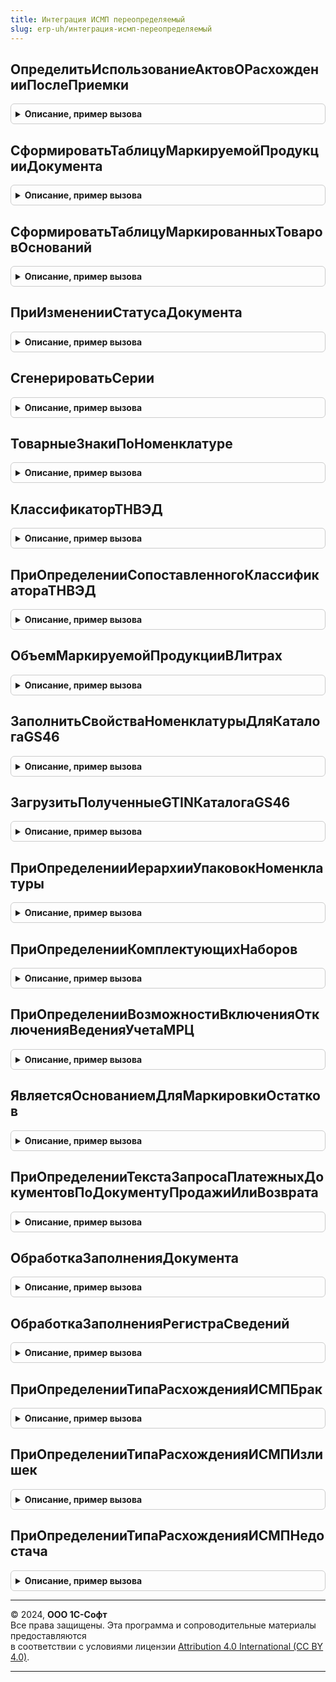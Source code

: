 ```yaml
---
title: Интеграция ИСМП переопределяемый
slug: erp-uh/интеграция-исмп-переопределяемый
---
```



## ОпределитьИспользованиеАктовОРасхожденииПослеПриемки
<details style="margin: 1em 0; padding: 0.5em; border: 1px solid #ccc; border-radius: 6px;">

<summary style="font-weight: bold; cursor: pointer;">Описание, пример вызова</summary>

```bsl

//Определяет использование актов о расхождении после приемки для документа
//
//Параметры:
//  Документ     - ДокументСсылка - документ, для которого необходимо определить возможность использования актов о расхождении.
//  Используется - Булево - в данный параметр необходимо установить признак использования актов, по умолчанию установлен в Ложь.
//
Процедура ОпределитьИспользованиеАктовОРасхожденииПослеПриемки(Документ, Используется) Экспорт
```

Пример вызова
```bsl
ИнтеграцияИСМППереопределяемый.ОпределитьИспользованиеАктовОРасхожденииПослеПриемки(Документ, Используется) 
```
</details>

## СформироватьТаблицуМаркируемойПродукцииДокумента
<details style="margin: 1em 0; padding: 0.5em; border: 1px solid #ccc; border-radius: 6px;">

<summary style="font-weight: bold; cursor: pointer;">Описание, пример вызова</summary>

```bsl

//Заполняет в переданную таблицу данные из ТЧ документа.
//
//Параметры:
//   Документ - ДокументСсылка - Документ из ТЧ которого будет происходить заполнение.
//   ТаблицаПродукции - ТаблицаЗначений - Таблица для заполнения данными из документа.
//   ВидМаркируемойПродукции - ПеречислениеСсылка.ВидыПродукцииИС, Массив из ПеречислениеСсылка.ВидыПродукцииИС -
//     вид(ы) маркируемой продукции, которым(и) необходимо заполнить таблицу.
//
Процедура СформироватьТаблицуМаркируемойПродукцииДокумента(Документ, ТаблицаПродукции, ВидМаркируемойПродукции) Экспорт
```

Пример вызова
```bsl
ИнтеграцияИСМППереопределяемый.СформироватьТаблицуМаркируемойПродукцииДокумента(Документ, ТаблицаПродукции, ВидМаркируемойПродукции) 
```
</details>

## СформироватьТаблицуМаркированныхТоваровОснований
<details style="margin: 1em 0; padding: 0.5em; border: 1px solid #ccc; border-radius: 6px;">

<summary style="font-weight: bold; cursor: pointer;">Описание, пример вызова</summary>

```bsl

//Заполняет таблицу маркированный товаров по выбранным документам.
//
//Параметры:
//   Запрос - Запрос - запрос, в котором требуется сформировать временную таблицу.
//   ИсточникОснований - Строка - Имя временной таблицы с колонкой "ДокументОснование".
//   СтандартнаяОбработка - Булево - Необходимость обработки события "по-умолчанию" (установить Ложь при переопределении).
//
Процедура СформироватьТаблицуМаркированныхТоваровОснований(Запрос, ИсточникОснований, СтандартнаяОбработка) Экспорт
```

Пример вызова
```bsl
ИнтеграцияИСМППереопределяемый.СформироватьТаблицуМаркированныхТоваровОснований(Запрос, ИсточникОснований, СтандартнаяОбработка) 
```
</details>

## ПриИзмененииСтатусаДокумента
<details style="margin: 1em 0; padding: 0.5em; border: 1px solid #ccc; border-radius: 6px;">

<summary style="font-weight: bold; cursor: pointer;">Описание, пример вызова</summary>

```bsl

//Дополнительные действия прикладной конфигурации при изменении статуса документа ИСМП.
//
//Параметры:
//   ДокументСсылка   - ДокументСсылка     - ссылка на документ с изменением статуса.
//   ПредыдущийСтатус - ПеречислениеСсылка - предыдущий статус обработки.
//   НовыйСтатус      - ПеречислениеСсылка - новый статус обработки.
//   ПараметрыОбновленияСтатуса - Структура, Неопределено - (См. ИнтеграцияИСМПСлужебныйКлиентСервер.ПараметрыОбновленияСтатуса).
//
Процедура ПриИзмененииСтатусаДокумента(ДокументСсылка, ПредыдущийСтатус, НовыйСтатус, ПараметрыОбновленияСтатуса = Неопределено) Экспорт
```

Пример вызова
```bsl
ИнтеграцияИСМППереопределяемый.ПриИзмененииСтатусаДокумента(ДокументСсылка, ПредыдущийСтатус, НовыйСтатус, ПараметрыОбновленияСтатуса);
```
</details>

## СгенерироватьСерии
<details style="margin: 1em 0; padding: 0.5em; border: 1px solid #ccc; border-radius: 6px;">

<summary style="font-weight: bold; cursor: pointer;">Описание, пример вызова</summary>

```bsl

//Предназачена для реализации механизма генерации серий номенклатуры по переданным данным
//  (См. ИнтеграцияИСМП.СгенерироватьСерии)
//
Процедура СгенерироватьСерии(ДанныеДляГенерации, ВидМаркируемойПродукции) Экспорт
```

Пример вызова
```bsl
ИнтеграцияИСМППереопределяемый.СгенерироватьСерии(ДанныеДляГенерации, ВидМаркируемойПродукции) 
```
</details>

## ТоварныеЗнакиПоНоменклатуре
<details style="margin: 1em 0; padding: 0.5em; border: 1px solid #ccc; border-radius: 6px;">

<summary style="font-weight: bold; cursor: pointer;">Описание, пример вызова</summary>

```bsl

// Определяет заполнение Товарного знака по номенклатуре.
//
// Параметры:
// 	Номенклатура - Массив из ОпределяемыйТип.Номенклатура - Исходные данные для заполнения.
// 	ТоварныеЗнакиПоНоменклатуре - Соответствие:
// 	 * Ключ     - ОпределяемыйТип.Номенклатура - Значение номенклатуры из исходных данных.
// 	 * Значение - Строка, произвольный         - Товарный знак по номенклатуре (значение будет конвертировано в строку).
Процедура ТоварныеЗнакиПоНоменклатуре(Номенклатура, ТоварныеЗнакиПоНоменклатуре) Экспорт
```

Пример вызова
```bsl
ИнтеграцияИСМППереопределяемый.ТоварныеЗнакиПоНоменклатуре(Номенклатура, ТоварныеЗнакиПоНоменклатуре) 
```
</details>

## КлассификаторТНВЭД
<details style="margin: 1em 0; padding: 0.5em; border: 1px solid #ccc; border-radius: 6px;">

<summary style="font-weight: bold; cursor: pointer;">Описание, пример вызова</summary>

```bsl

//Получение ссылки ТН ВЭД по коду.
//
//Параметры:
//  КодТНВЭД - Строка - Код по классификатору товарной номенклатуры внешнеэкономической деятельности.
//  ТНВЭД - Произвольный - искомый элемент.
//
Процедура КлассификаторТНВЭД(КодТНВЭД, ТНВЭД) Экспорт
```

Пример вызова
```bsl
ИнтеграцияИСМППереопределяемый.КлассификаторТНВЭД(КодТНВЭД, ТНВЭД) 
```
</details>

## ПриОпределенииСопоставленногоКлассификатораТНВЭД
<details style="margin: 1em 0; padding: 0.5em; border: 1px solid #ccc; border-radius: 6px;">

<summary style="font-weight: bold; cursor: pointer;">Описание, пример вызова</summary>

```bsl

// Предназначена для поиска по коду элемента в Классификаторе ТН ВЭД.
// Если элемент не найден, то, при использовании классификатора, создать элемент справочника в соответствии с классификатором ТН ВЭД ЕАЭС.
//
// Параметры:
//  КодТНВЭД - Строка - Строка с кодом классификатора ТН ВЭД.
//  ДанныеЭлемента - Структура - Переопределяемый параметр, содержащий структуру со свойствами:
//   * ЭлементСправочника - Произвольный - Ссылка на элемент классификатора.
//   * НаименованиеПолное - Строка - наименование найденного элемента классификатора.
//  Наименование - Строка - Наименование элемента классификатора ТН ВЭД по данным ГИС МТ.
Процедура ПриОпределенииСопоставленногоКлассификатораТНВЭД(КодТНВЭД, ДанныеЭлемента, Наименование = "") Экспорт
```

Пример вызова
```bsl
ИнтеграцияИСМППереопределяемый.ПриОпределенииСопоставленногоКлассификатораТНВЭД(КодТНВЭД, ДанныеЭлемента, Наименование);
```
</details>

## ОбъемМаркируемойПродукцииВЛитрах
<details style="margin: 1em 0; padding: 0.5em; border: 1px solid #ccc; border-radius: 6px;">

<summary style="font-weight: bold; cursor: pointer;">Описание, пример вызова</summary>

```bsl

// Предназначена для получения объема маркируемой продукции в литрах.
//
// Параметры:
//  Таблица - ТаблицаЗначений - Таблица с колонками:
//   * Номенклатура - ОпределяемыйТип.Номенклатура - Ссылка на маркируемую продукцию.
//   * ОбъемВЛитрах - Число - Объем в литрах, который необходимо заполнить.

Процедура ОбъемМаркируемойПродукцииВЛитрах(Таблица) Экспорт
```

Пример вызова
```bsl
ИнтеграцияИСМППереопределяемый.ОбъемМаркируемойПродукцииВЛитрах(Таблица) 
```
</details>

## ЗаполнитьСвойстваНоменклатурыДляКаталогаGS46
<details style="margin: 1em 0; padding: 0.5em; border: 1px solid #ccc; border-radius: 6px;">

<summary style="font-weight: bold; cursor: pointer;">Описание, пример вызова</summary>

```bsl

// Заполняет свойства номенклатуры, используемые для передачи в каталог GS46. Могут быть заполнены колонки:
//   * Торговая марка,
//   * Страна производства,
//   * Вид обуви,
//   * Материал верха,
//   * Материал подкладки,
//   * Материал низа,
//   * Цвет,
//   * Размер.
//
// Параметры:
//   Товары - ДанныеФормыКоллекция - таблица для заполнения.
//
Процедура ЗаполнитьСвойстваНоменклатурыДляКаталогаGS46(Товары) Экспорт
```

Пример вызова
```bsl
ИнтеграцияИСМППереопределяемый.ЗаполнитьСвойстваНоменклатурыДляКаталогаGS46(Товары) 
```
</details>

## ЗагрузитьПолученныеGTINКаталогаGS46
<details style="margin: 1em 0; padding: 0.5em; border: 1px solid #ccc; border-radius: 6px;">

<summary style="font-weight: bold; cursor: pointer;">Описание, пример вызова</summary>

```bsl

Процедура ЗагрузитьПолученныеGTINКаталогаGS46(Товары) Экспорт
```

Пример вызова
```bsl
ИнтеграцияИСМППереопределяемый.ЗагрузитьПолученныеGTINКаталогаGS46(Товары) 
```
</details>

## ПриОпределенииИерархииУпаковокНоменклатуры
<details style="margin: 1em 0; padding: 0.5em; border: 1px solid #ccc; border-radius: 6px;">

<summary style="font-weight: bold; cursor: pointer;">Описание, пример вызова</summary>

```bsl

// Обработчик события получения сведений об иерархии упаковок номенклатуры.
// Если обработчик пустой, то подсистема виртуальной агрегации не сможет автоматически распределять
// коды маркировки по упаковкам. В этом случае будет возможна только ручная агрегация.
//
// Параметры:
//  Номенклатура         - Массив из ОпределяемыйТип.Номенклатура - Номенклатура [Входящий]
//  УпаковкиНоменклатуры - ТаблицаЗначений - сведения об упаковках [Исходящий], должны быть отсортированы по возрастанию коэффициента упаковки:
//   * Номенклатура       - ОпределяемыйТип.Номенклатура - номенклатура упаковки,
//   * Упаковка           - ОпределяемыйТип.Упаковка - упаковка,
//   * РодительУпаковки   - ОпределяемыйТип.Упаковка - родительская упаковка,
//   * ЕдиницаИзмерения   - Строка - наименование единицы измерения упаковки,
//   * Наименование       - Строка - наименование упаковки,
//   * КоличествоУпаковок - Число - количество упаковок, содержащихся в родительской упаковке,
//   * Коэффициент        - Число - коэффициент пересчета в единицу измерения номенклатуры.
//
Процедура ПриОпределенииИерархииУпаковокНоменклатуры(Номенклатура, УпаковкиНоменклатуры) Экспорт
```

Пример вызова
```bsl
ИнтеграцияИСМППереопределяемый.ПриОпределенииИерархииУпаковокНоменклатуры(Номенклатура, УпаковкиНоменклатуры) 
```
</details>

## ПриОпределенииКомплектующихНаборов
<details style="margin: 1em 0; padding: 0.5em; border: 1px solid #ccc; border-radius: 6px;">

<summary style="font-weight: bold; cursor: pointer;">Описание, пример вызова</summary>

```bsl

// Обработчик события получения сведений о комплектующих набора. Данные о комплектующих могут быть
// получены из вариантов комплектации (ERP, УНФ) при создании наборов оптовиками и розничными магазинами из введенных в оборот товаров
// и могут быть получены из производственных спецификаций при производстве наборов и их комплектующих.
// Если обработчик пустой, то в документе маркировки возможно ручное создание наборов, без проверки принадлежности.
//
// Параметры:
//  Наборы - ТаблицаЗначений, ДанныеФормыКоллекция, Массив - массив строк [Входящий]:
//   * НомерСтроки         - Число - уникальный номер строки с набором,
//   * Номенклатура        - ОпределяемыйТип.Номенклатура - номенклатура набора,
//   * Характеристика      - ОпределяемыйТип.ХарактеристикаНоменклатуры - характеристика набора,
//   * Упаковка            - ОпределяемыйТип.Упаковка - упаковка набора,
//   * КоличествоУпаковок  - Число - количество упаковок набора,
//   * Количество          - Число - количество наборов.
//  КомплектующиеНаборов - ТаблицаЗначений - сведения о наборах [Исходящий], должны быть отсортированы по убыванию номера строки набора:
//   * НомерСтрокиНабора            - Число - уникальный номер строки с набором,
//   * НоменклатураНабора           - ОпределяемыйТип.Номенклатура - номенклатура набора,
//   * ХарактеристикаНабора         - ОпределяемыйТип.ХарактеристикаНоменклатуры - характеристика набора,
//   * УпаковкаНабора               - ОпределяемыйТип.Упаковка - упаковка набора,
//   * НомерСтрокиКомплектации      - Число - порядковый номер строки комплектации,
//   * Номенклатура                 - ОпределяемыйТип.Номенклатура - номенклатура комплектующей набора,
//   * Характеристика               - ОпределяемыйТип.ХарактеристикаНоменклатуры - характеристика комплектующей набора,
//   * Упаковка                     - ОпределяемыйТип.Упаковка - упаковка комплектующей набора,
//   * КоличествоУпаковок           - Число - количество упаковок комплектующей набора,
//   * Количество                   - Число - количество комплектующей набора.
Процедура ПриОпределенииКомплектующихНаборов(Наборы, КомплектующиеНаборов) Экспорт
```

Пример вызова
```bsl
ИнтеграцияИСМППереопределяемый.ПриОпределенииКомплектующихНаборов(Наборы, КомплектующиеНаборов) 
```
</details>

## ПриОпределенииВозможностиВключенияОтключенияВеденияУчетаМРЦ
<details style="margin: 1em 0; padding: 0.5em; border: 1px solid #ccc; border-radius: 6px;">

<summary style="font-weight: bold; cursor: pointer;">Описание, пример вызова</summary>

```bsl

// Предназначения для управления признаком возможности включения / отключения ведения учета МРЦ табачной продукции.
// При заполнении причины - соответствующая доступность изменяется, на форме отображатеся указанная причина.
// Например, можно запретить отключение функции, если ведется учет МРЦ в составе серий или характеристик.
//
//Параметры:
//  ВозможноВключение              - Булево - Признак возможности включения.
//  ПричинаНевозможностиВключения  - Строка - Причина, по которой невозможно включить учет МРЦ.
//  ВозможноОтключение             - Булево - Признак возможности отключения.
//  ПричинаНевозможностиОтключения - Строка - Причина, по которой невозможно выключить учет МРЦ.
Процедура ПриОпределенииВозможностиВключенияОтключенияВеденияУчетаМРЦ(ВозможноВключение, ПричинаНевозможностиВключения, ВозможноОтключение, ПричинаНевозможностиОтключения) Экспорт
```

Пример вызова
```bsl
ИнтеграцияИСМППереопределяемый.ПриОпределенииВозможностиВключенияОтключенияВеденияУчетаМРЦ(ВозможноВключение, ПричинаНевозможностиВключения, ВозможноОтключение, ПричинаНевозможностиОтключения) 
```
</details>

## ЯвляетсяОснованиемДляМаркировкиОстатков
<details style="margin: 1em 0; padding: 0.5em; border: 1px solid #ccc; border-radius: 6px;">

<summary style="font-weight: bold; cursor: pointer;">Описание, пример вызова</summary>

```bsl

// Определяет ссылку на документ-основание маркировки товаров, как документ, являющийся основанием для маркировки остатков.
//
// Параметры:
// 	СсылкаНаДокумент   - ОпределяемыйТип.ОснованиеМаркировкаТоваровИСМП - Ссылка на проверямый документ.
// 	ЯвляетсяОснованием - Булево                                         - Выходной параметр.
Процедура ЯвляетсяОснованиемДляМаркировкиОстатков(СсылкаНаДокумент, ЯвляетсяОснованием) Экспорт
```

Пример вызова
```bsl
ИнтеграцияИСМППереопределяемый.ЯвляетсяОснованиемДляМаркировкиОстатков(СсылкаНаДокумент, ЯвляетсяОснованием) 
```
</details>

## ПриОпределенииТекстаЗапросаПлатежныхДокументовПоДокументуПродажиИлиВозврата
<details style="margin: 1em 0; padding: 0.5em; border: 1px solid #ccc; border-radius: 6px;">

<summary style="font-weight: bold; cursor: pointer;">Описание, пример вызова</summary>

```bsl

// При определении текста запроса платежных документов по документу продажи или возврата.
// Определяет текст запроса получения ссылок на платежные документы, из которых могла выполняться проверка средствами ККТ при пробитии чека, для отображения результатов проверки при открытии формы проверки.
//
// Используется в случае наличия функционала, при котором возможно пробитие чека на ККТ из платежного документа, связанного
// с товароучетным документом, в котором присутствуют коды маркировки, и при заполнении параметров сканирования платежного документа используется
// ссылка на платежный документ (ПараметрыСканирования.СсылкаНаДокумент), а не ссылка на товароучетный документ.
// Например: Приходный кассовый ордер может быть оформлен по нескольким документам Реализации товара с кодами маркировки,
// при этом при заполнении параметров сканирования для ПКО ПараметрыСканирования.СсылкаНаДокумент - устанавливается ссылка
// на ПКО. В этом случае, в переопределеннии необходимо дополнить текст запроса для получения документов ПКО,
// связанными с текущей реализацией. Возможен аналогичный сценарий с РКО и Возвратом.
//
// Текст запроса присоединяется конструкцией ОБЪЕДИНИТЬ ВСЕ, должен содержать единственное поле поле со ссылкой на платежный документ
// типа ОпределяемыйТип.ОснованиеФискальнойОперацииИСМП.
// В запросе установлен параметр &СсылкаНаДокумент значением параметра СсылкаНаДокумент.
//
// Параметры:
//  СсылкаНаДокумент                - ОпределяемыйТип.ОснованиеФискальнойОперацииИСМП - Ссылка на товароучетный документ.
//  ТекстЗапросаПлатежныхДокументов - Строка - Текст запроса платежных документов по товароучетному
Процедура ПриОпределенииТекстаЗапросаПлатежныхДокументовПоДокументуПродажиИлиВозврата(СсылкаНаДокумент, ТекстЗапросаПлатежныхДокументов) Экспорт
```

Пример вызова
```bsl
ИнтеграцияИСМППереопределяемый.ПриОпределенииТекстаЗапросаПлатежныхДокументовПоДокументуПродажиИлиВозврата(СсылкаНаДокумент, ТекстЗапросаПлатежныхДокументов) 
```
</details>

## ОбработкаЗаполненияДокумента
<details style="margin: 1em 0; padding: 0.5em; border: 1px solid #ccc; border-radius: 6px;">

<summary style="font-weight: bold; cursor: pointer;">Описание, пример вызова</summary>

```bsl

//Вызывается при вводе документа на основании, при выполнении метода Заполнить или при интерактивном вводе нового.
//
//Параметры:
//   ДокументОбъект - ДокументОбъект - заполняемый документ,
//   ДанныеЗаполнения - Произвольный - значение, которое используется как основание для заполнения,
//   ТекстЗаполнения - Строка, Неопределено - текст, используемый для заполнения документа,
//   СтандартнаяОбработка - Булево - признак выполнения стандартной (системной) обработки события.
//
Процедура ОбработкаЗаполненияДокумента(ДокументОбъект, ДанныеЗаполнения, ТекстЗаполнения, СтандартнаяОбработка) Экспорт
```

Пример вызова
```bsl
ИнтеграцияИСМППереопределяемый.ОбработкаЗаполненияДокумента(ДокументОбъект, ДанныеЗаполнения, ТекстЗаполнения, СтандартнаяОбработка) 
```
</details>

## ОбработкаЗаполненияРегистраСведений
<details style="margin: 1em 0; padding: 0.5em; border: 1px solid #ccc; border-radius: 6px;">

<summary style="font-weight: bold; cursor: pointer;">Описание, пример вызова</summary>

```bsl

//Вызывается при выполнении заполнения набора из какого-либо значения.
//
//Параметры:
//   РегистрСведенийНаборЗаписей - РегистрСведенийНаборЗаписей - заполняемый регистр сведений,
//   ДанныеЗаполнения - Произвольный - значение, которое используется как основание для заполнения,
//   СтандартнаяОбработка - Булево - признак выполнения стандартной (системной) обработки события.
//
Процедура ОбработкаЗаполненияРегистраСведений(РегистрСведенийНаборЗаписей, ДанныеЗаполнения, СтандартнаяОбработка) Экспорт
```

Пример вызова
```bsl
ИнтеграцияИСМППереопределяемый.ОбработкаЗаполненияРегистраСведений(РегистрСведенийНаборЗаписей, ДанныеЗаполнения, СтандартнаяОбработка) 
```
</details>

## ПриОпределенииТипаРасхожденияИСМПБрак
<details style="margin: 1em 0; padding: 0.5em; border: 1px solid #ccc; border-radius: 6px;">

<summary style="font-weight: bold; cursor: pointer;">Описание, пример вызова</summary>

```bsl

// Реализовать получение значение Брак определяемого типа ТипРасхожденияИСМП.
// Параметры:
//  ТипРасхождения - ОпределяемыйТип.ТипРасхожденияИСМП - для определения типа расхождения
Процедура ПриОпределенииТипаРасхожденияИСМПБрак(ТипРасхождения) Экспорт
```

Пример вызова
```bsl
ИнтеграцияИСМППереопределяемый.ПриОпределенииТипаРасхожденияИСМПБрак(ТипРасхождения) 
```
</details>

## ПриОпределенииТипаРасхожденияИСМПИзлишек
<details style="margin: 1em 0; padding: 0.5em; border: 1px solid #ccc; border-radius: 6px;">

<summary style="font-weight: bold; cursor: pointer;">Описание, пример вызова</summary>

```bsl

// Реализовать получение значение Излишек определяемого типа ТипРасхожденияИСМП.
// Параметры:
//  ТипРасхождения - ОпределяемыйТип.ТипРасхожденияИСМП - для определения типа расхождения
Процедура ПриОпределенииТипаРасхожденияИСМПИзлишек(ТипРасхождения) Экспорт
```

Пример вызова
```bsl
ИнтеграцияИСМППереопределяемый.ПриОпределенииТипаРасхожденияИСМПИзлишек(ТипРасхождения) 
```
</details>

## ПриОпределенииТипаРасхожденияИСМПНедостача
<details style="margin: 1em 0; padding: 0.5em; border: 1px solid #ccc; border-radius: 6px;">

<summary style="font-weight: bold; cursor: pointer;">Описание, пример вызова</summary>

```bsl

// Реализовать получение значение Недостача определяемого типа ТипРасхожденияИСМП.
// Параметры:
//  ТипРасхождения - ОпределяемыйТип.ТипРасхожденияИСМП - для определения типа расхождения
//
Процедура ПриОпределенииТипаРасхожденияИСМПНедостача(ТипРасхождения) Экспорт
```

Пример вызова
```bsl
ИнтеграцияИСМППереопределяемый.ПриОпределенииТипаРасхожденияИСМПНедостача(ТипРасхождения) 
```
</details>

---

© 2024, **ООО 1С-Софт**  
Все права защищены. Эта программа и сопроводительные материалы предоставляются  
в соответствии с условиями лицензии [Attribution 4.0 International (CC BY 4.0)](https://creativecommons.org/licenses/by/4.0/legalcode).

---
